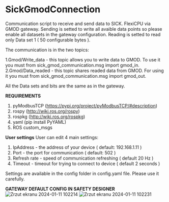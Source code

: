 # SickGmodConnection
Communication script to receive and send data to SICK. FlexiCPU via GMOD gateway.
Sending is setted to write all avaible data points so please enable all datasets in the gateway configuration.
Reading is setted to read only Data set 1 ( 50 configurable bytes ).

The communication is in the two topics:

1.Gmod/Write_data - this topic allows you to write data to GMOD. To use it you must from sick_gmod_communication.msg import gmod_in.
2.Gmod/Data_readed - this topic shares readed data from GMOD. For using it you must from sick_gmod_communication.msg import gmod_out.

All the Data sets and bits are the same as in the gateway.

**REQUIREMENTS**
1. pyModbusTCP (https://pypi.org/project/pyModbusTCP/#description)
2. rospy (http://wiki.ros.org/rospy)
3. rospkg (http://wiki.ros.org/rospkg)
4. yaml (pip install PyYAML)
5. ROS custom_msgs

**User settings**
User can edit 4 main settings: 
1. IpAddress - the address of your device ( default: 192.168.1.11 )
2. Port - the port for communication ( default: 502 )
3. Refresh rate - speed of communication refreshing ( default 20 Hz )
4. Timeout - timeout for trying to connect to device ( default 2 seconds )

Settings are available in the config folder in config.yaml file. Please use it carefully.

**GATEWAY DEFAULT CONFIG IN SAFETY DESIGNER**
![Zrzut ekranu 2024-01-11 102214](https://github.com/WojciechBlachaDev/SickGmodConnection/assets/156101476/18e296b5-bb47-401d-96fc-b89f6c55a778)
![Zrzut ekranu 2024-01-11 102231](https://github.com/WojciechBlachaDev/SickGmodConnection/assets/156101476/e065632a-8f9c-4ac2-8d7e-ac08990b5f51)
